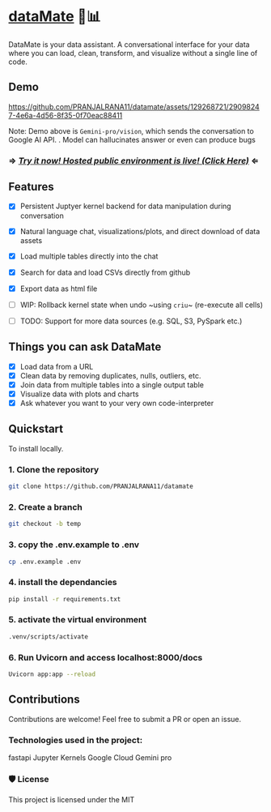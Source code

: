 # [dataMate](https://github.com/PRANJALRANA11/datamate) 💬📊



DataMate is your  data assistant. A conversational interface for your data where you can load, clean, transform, and visualize without a single line of code.

## Demo

https://github.com/PRANJALRANA11/datamate/assets/129268721/29098247-4e6a-4d56-8f35-0f70eac88411


Note: Demo above is `Gemini-pro/vision`, which sends the conversation to Google AI API. . Model can hallucinates answer or even can produce bugs



### ⇒ *[Try it now! Hosted public environment is live! (Click Here)](pranjalrana11.github.io/datamate-csr/)* ⇐




## Features
- [x] Persistent Juptyer kernel backend for data manipulation during conversation
- [x] Natural language chat, visualizations/plots, and direct download of data assets
- [x] Load multiple tables directly into the chat
- [x] Search for data and load CSVs directly from github
- [x] Export data as html file
- [ ] WIP: Rollback kernel state when undo ~using `criu`~ (re-execute all cells)
- [ ] TODO: Support for more data sources (e.g. SQL, S3, PySpark etc.)


## Things you can ask DataMate
- [x] Load data from a URL
- [x] Clean data by removing duplicates, nulls, outliers, etc.
- [x] Join data from multiple tables into a single output table
- [x] Visualize data with plots and charts
- [x] Ask whatever you want to your very own  code-interpreter

## Quickstart

To install locally.

### 1. Clone the repository
```bash
git clone https://github.com/PRANJALRANA11/datamate
```
###  2. Create a branch
```bash
git checkout -b temp
```
### 3. copy the .env.example to .env
```bash
cp .env.example .env
```
### 4. install the dependancies
```bash
pip install -r requirements.txt
```
### 5. activate the virtual environment
```bash
.venv/scripts/activate
```
### 6. Run Uvicorn and access localhost:8000/docs
```bash
Uvicorn app:app --reload
```






## Contributions

Contributions are welcome! Feel free to submit a PR or open an issue.




### Technologies used in the project:

  fastapi
  Jupyter Kernels
  Google Cloud
  Gemini pro

### 🛡️ License

This project is licensed under the MIT




